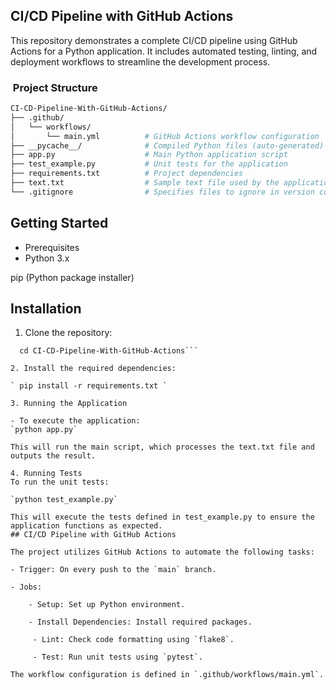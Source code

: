 ## CI/CD Pipeline with GitHub Actions
This repository demonstrates a complete CI/CD pipeline using GitHub Actions for a Python application. It includes automated testing, linting, and deployment workflows to streamline the development process.


### ​ Project Structure

```bash
CI-CD-Pipeline-With-GitHub-Actions/
├── .github/
│   └── workflows/
│       └── main.yml          # GitHub Actions workflow configuration
├── __pycache__/              # Compiled Python files (auto-generated)
├── app.py                    # Main Python application script
├── test_example.py           # Unit tests for the application
├── requirements.txt          # Project dependencies
├── text.txt                  # Sample text file used by the application
└── .gitignore                # Specifies files to ignore in version control

```

## Getting Started
- Prerequisites
- Python 3.x

pip (Python package installer)

## Installation
1. Clone the repository:

```git clone https://github.com/SandeepSuthar169/CI-CD-Pipeline-With-GitHub-Actions.git
  cd CI-CD-Pipeline-With-GitHub-Actions```

2. Install the required dependencies:

` pip install -r requirements.txt `

3. Running the Application

- To execute the application:
`python app.py`

This will run the main script, which processes the text.txt file and outputs the result.

4. Running Tests
To run the unit tests:

`python test_example.py`

This will execute the tests defined in test_example.py to ensure the application functions as expected.
## CI/CD Pipeline with GitHub Actions

The project utilizes GitHub Actions to automate the following tasks:

- Trigger: On every push to the `main` branch.

- Jobs:

    - Setup: Set up Python environment.

    - Install Dependencies: Install required packages. 

     - Lint: Check code formatting using `flake8`.

     - Test: Run unit tests using `pytest`.

The workflow configuration is defined in `.github/workflows/main.yml`.
